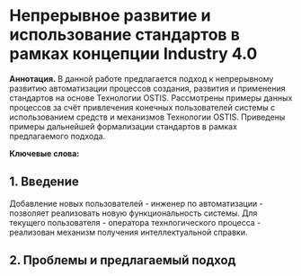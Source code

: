 # Непрерывное развитие и использование стандартов в рамках концепции Industry 4.0

**Аннотация.**  В данной работе предлагается подход к непрерывному развитию автоматизации процессов создания, развития и применения стандартов на основе Технологии OSTIS. Рассмотрены примеры данных процессов за счёт привлечения конечных пользователей системы с использованием средств и механизмов Технологии OSTIS. Приведены примеры дальнейшей формализации стандартов в рамках предлагаемого подхода.

**Ключевые слова:**

## 1. Введение
Добавление новых пользователей - инженер по автоматизации - позволяет реализовать новую функциональность системы. Для текущего пользователя - оператора технлогического процесса - реализован механизм получения интеллектуальной справки.

## 2. Проблемы и предлагаемый подход
